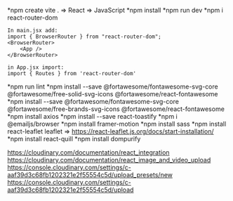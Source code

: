 *npm create vite . => React => JavaScript
*npm install
*npm run dev
*npm i react-router-dom

    In main.jsx add:
    import { BrowserRouter } from "react-router-dom";
    <BrowserRouter>
        <App />
    </BrowserRouter> 

    in App.jsx import:
    import { Routes } from 'react-router-dom'
*npm run lint
*npm install --save @fortawesome/fontawesome-svg-core @fortawesome/free-solid-svg-icons @fortawesome/react-fontawesome
*npm install --save @fortawesome/fontawesome-svg-core @fortawesome/free-brands-svg-icons @fortawesome/react-fontawesome
*npm install axios
*npm install --save react-toastify
*npm i @emailjs/browser
*npm install framer-motion
*npm install sass
*npm install react-leaflet leaflet => https://react-leaflet.js.org/docs/start-installation/
*npm install react-quill
*npm install dompurify

https://cloudinary.com/documentation/react_integration
https://cloudinary.com/documentation/react_image_and_video_upload
https://console.cloudinary.com/settings/c-aaf39d3c68fb1202321e2f55554c5d/upload_presets/new
https://console.cloudinary.com/settings/c-aaf39d3c68fb1202321e2f55554c5d/upload